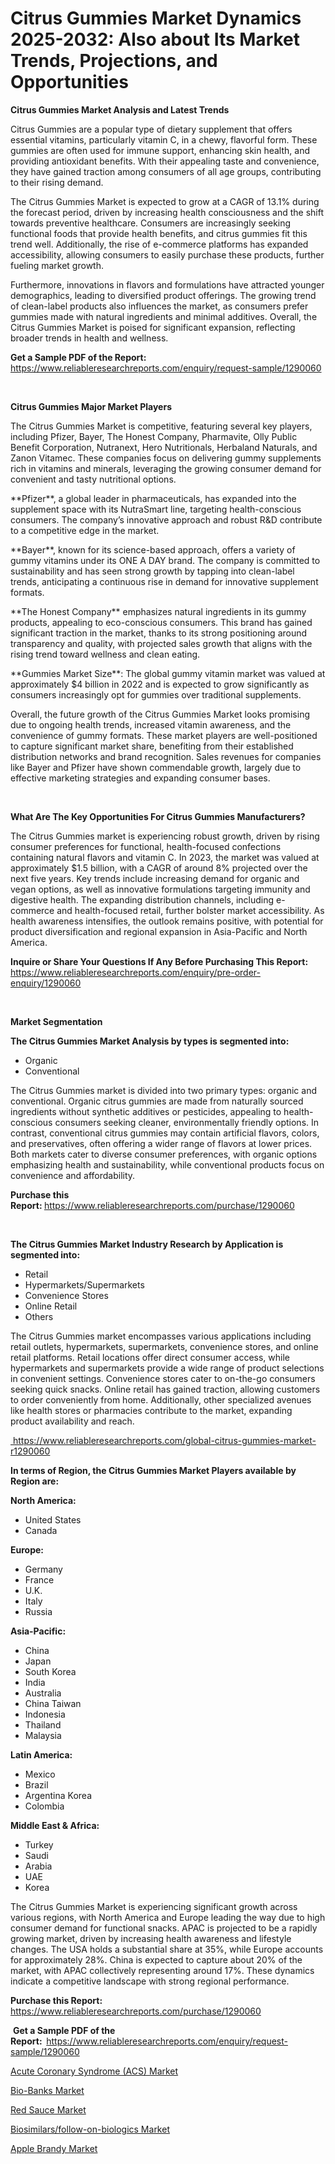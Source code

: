 <p><h1>Citrus Gummies Market Dynamics 2025-2032: Also about Its Market Trends, Projections, and Opportunities</h1></p><p><strong>Citrus Gummies Market Analysis and Latest Trends</strong></p>
<p><p>Citrus Gummies are a popular type of dietary supplement that offers essential vitamins, particularly vitamin C, in a chewy, flavorful form. These gummies are often used for immune support, enhancing skin health, and providing antioxidant benefits. With their appealing taste and convenience, they have gained traction among consumers of all age groups, contributing to their rising demand.</p><p>The Citrus Gummies Market is expected to grow at a CAGR of 13.1% during the forecast period, driven by increasing health consciousness and the shift towards preventive healthcare. Consumers are increasingly seeking functional foods that provide health benefits, and citrus gummies fit this trend well. Additionally, the rise of e-commerce platforms has expanded accessibility, allowing consumers to easily purchase these products, further fueling market growth.</p><p>Furthermore, innovations in flavors and formulations have attracted younger demographics, leading to diversified product offerings. The growing trend of clean-label products also influences the market, as consumers prefer gummies made with natural ingredients and minimal additives. Overall, the Citrus Gummies Market is poised for significant expansion, reflecting broader trends in health and wellness.</p></p>
<p><strong>Get a Sample PDF of the Report:&nbsp;</strong> <a href="https://www.reliableresearchreports.com/enquiry/request-sample/1290060?utm_campaign=2287&utm_medium=2&utm_source=Github&utm_content=ia&utm_term=07042025&utm_id=citrus-gummies">https://www.reliableresearchreports.com/enquiry/request-sample/1290060</a></p>
<p>&nbsp;</p>
<p><strong>Citrus Gummies Major Market Players</strong></p>
<p><p>The Citrus Gummies Market is competitive, featuring several key players, including Pfizer, Bayer, The Honest Company, Pharmavite, Olly Public Benefit Corporation, Nutranext, Hero Nutritionals, Herbaland Naturals, and Zanon Vitamec. These companies focus on delivering gummy supplements rich in vitamins and minerals, leveraging the growing consumer demand for convenient and tasty nutritional options.</p><p>**Pfizer**, a global leader in pharmaceuticals, has expanded into the supplement space with its NutraSmart line, targeting health-conscious consumers. The company’s innovative approach and robust R&D contribute to a competitive edge in the market.</p><p>**Bayer**, known for its science-based approach, offers a variety of gummy vitamins under its ONE A DAY brand. The company is committed to sustainability and has seen strong growth by tapping into clean-label trends, anticipating a continuous rise in demand for innovative supplement formats.</p><p>**The Honest Company** emphasizes natural ingredients in its gummy products, appealing to eco-conscious consumers. This brand has gained significant traction in the market, thanks to its strong positioning around transparency and quality, with projected sales growth that aligns with the rising trend toward wellness and clean eating.</p><p>**Gummies Market Size**: The global gummy vitamin market was valued at approximately $4 billion in 2022 and is expected to grow significantly as consumers increasingly opt for gummies over traditional supplements.</p><p>Overall, the future growth of the Citrus Gummies Market looks promising due to ongoing health trends, increased vitamin awareness, and the convenience of gummy formats. These market players are well-positioned to capture significant market share, benefiting from their established distribution networks and brand recognition. Sales revenues for companies like Bayer and Pfizer have shown commendable growth, largely due to effective marketing strategies and expanding consumer bases.</p></p>
<p>&nbsp;</p>
<p><strong>What Are The Key Opportunities For Citrus Gummies Manufacturers?</strong></p>
<p><p>The Citrus Gummies market is experiencing robust growth, driven by rising consumer preferences for functional, health-focused confections containing natural flavors and vitamin C. In 2023, the market was valued at approximately $1.5 billion, with a CAGR of around 8% projected over the next five years. Key trends include increasing demand for organic and vegan options, as well as innovative formulations targeting immunity and digestive health. The expanding distribution channels, including e-commerce and health-focused retail, further bolster market accessibility. As health awareness intensifies, the outlook remains positive, with potential for product diversification and regional expansion in Asia-Pacific and North America.</p></p>
<p><strong>Inquire or Share Your Questions If Any Before Purchasing This Report:</strong> <a href="https://www.reliableresearchreports.com/enquiry/pre-order-enquiry/1290060?utm_campaign=2287&utm_medium=2&utm_source=Github&utm_content=ia&utm_term=07042025&utm_id=citrus-gummies">https://www.reliableresearchreports.com/enquiry/pre-order-enquiry/1290060</a></p>
<p>&nbsp;</p>
<p><strong>Market Segmentation</strong></p>
<p><strong>The Citrus Gummies Market Analysis by types is segmented into:</strong></p>
<p><ul><li>Organic</li><li>Conventional</li></ul></p>
<p><p>The Citrus Gummies market is divided into two primary types: organic and conventional. Organic citrus gummies are made from naturally sourced ingredients without synthetic additives or pesticides, appealing to health-conscious consumers seeking cleaner, environmentally friendly options. In contrast, conventional citrus gummies may contain artificial flavors, colors, and preservatives, often offering a wider range of flavors at lower prices. Both markets cater to diverse consumer preferences, with organic options emphasizing health and sustainability, while conventional products focus on convenience and affordability.</p></p>
<p><strong>Purchase this Report:&nbsp;</strong><a href="https://www.reliableresearchreports.com/purchase/1290060?utm_campaign=2287&utm_medium=2&utm_source=Github&utm_content=ia&utm_term=07042025&utm_id=citrus-gummies">https://www.reliableresearchreports.com/purchase/1290060</a></p>
<p>&nbsp;</p>
<p><strong>The Citrus Gummies Market Industry Research by Application is segmented into:</strong></p>
<p><ul><li>Retail</li><li>Hypermarkets/Supermarkets</li><li>Convenience Stores</li><li>Online Retail</li><li>Others</li></ul></p>
<p><p>The Citrus Gummies market encompasses various applications including retail outlets, hypermarkets, supermarkets, convenience stores, and online retail platforms. Retail locations offer direct consumer access, while hypermarkets and supermarkets provide a wide range of product selections in convenient settings. Convenience stores cater to on-the-go consumers seeking quick snacks. Online retail has gained traction, allowing customers to order conveniently from home. Additionally, other specialized avenues like health stores or pharmacies contribute to the market, expanding product availability and reach.</p></p>
<p><a href="https://www.reliableresearchreports.com/global-citrus-gummies-market-r1290060?utm_campaign=2287&utm_medium=2&utm_source=Github&utm_content=ia&utm_term=07042025&utm_id=citrus-gummies">&nbsp;https://www.reliableresearchreports.com/global-citrus-gummies-market-r1290060</a></p>
<p><strong>In terms of Region, the Citrus Gummies Market Players available by Region are:</strong></p>
<p>
    <p> <strong> North America: </strong>
        <ul>
            <li>United States</li>
            <li>Canada</li>
        </ul>
        </p> 
    <p> <strong> Europe: </strong>
        <ul>
            <li>Germany</li>
            <li>France</li>
            <li>U.K.</li>
            <li>Italy</li>
            <li>Russia</li>
        </ul>
        </p> 
    <p> <strong> Asia-Pacific: </strong>
        <ul>
            <li>China</li>
            <li>Japan</li>
            <li>South Korea</li>
            <li>India</li>
            <li>Australia</li>
            <li>China Taiwan</li>
            <li>Indonesia</li>
            <li>Thailand</li>
            <li>Malaysia</li>
        </ul>
        </p> 
    <p> <strong> Latin America: </strong>
        <ul>
            <li>Mexico</li>
            <li>Brazil</li>
            <li>Argentina Korea</li>
            <li>Colombia</li>
        </ul>
        </p> 
    <p> <strong> Middle East & Africa: </strong>
        <ul>
            <li>Turkey</li>
            <li>Saudi</li>
            <li>Arabia</li>
            <li>UAE</li>
            <li>Korea</li>
        </ul>
    </p>
    </p>
<p><p>The Citrus Gummies Market is experiencing significant growth across various regions, with North America and Europe leading the way due to high consumer demand for functional snacks. APAC is projected to be a rapidly growing market, driven by increasing health awareness and lifestyle changes. The USA holds a substantial share at 35%, while Europe accounts for approximately 28%. China is expected to capture about 20% of the market, with APAC collectively representing around 17%. These dynamics indicate a competitive landscape with strong regional performance.</p></p>
<p><strong>Purchase this Report: </strong><a href="https://www.reliableresearchreports.com/purchase/1290060?utm_campaign=2287&utm_medium=2&utm_source=Github&utm_content=ia&utm_term=07042025&utm_id=citrus-gummies">https://www.reliableresearchreports.com/purchase/1290060</a></p>
<p>&nbsp;<strong>Get a Sample PDF of the Report:&nbsp;&nbsp;</strong><a href="https://www.reliableresearchreports.com/enquiry/request-sample/1290060?utm_campaign=2287&utm_medium=2&utm_source=Github&utm_content=ia&utm_term=07042025&utm_id=citrus-gummies">https://www.reliableresearchreports.com/enquiry/request-sample/1290060</a></p>
<p><strong></strong></p>
<p><p><a href="https://www.linkedin.com/pulse/comprehensive-analysis-acute-coronary-syndrome-acs-market-ypyue?utm_campaign=2287&utm_medium=2&utm_source=Github&utm_content=ia&utm_term=07042025&utm_id=citrus-gummies">Acute Coronary Syndrome (ACS) Market</a></p><p><a href="https://www.linkedin.com/pulse/investor-insights-bio-banks-market-projected-cagr-10-2025-2032-zchoe?utm_campaign=2287&utm_medium=2&utm_source=Github&utm_content=ia&utm_term=07042025&utm_id=citrus-gummies">Bio-Banks Market</a></p><p><a href="https://github.com/shongranch73/Market-Research-Report-List-1/blob/main/red-sauce-market.md?utm_campaign=2287&utm_medium=2&utm_source=Github&utm_content=ia&utm_term=07042025&utm_id=citrus-gummies">Red Sauce Market</a></p><p><a href="https://www.linkedin.com/pulse/how-biosimilarsfollow-on-biologics-market-expanding-forecasted-1qohe?utm_campaign=2287&utm_medium=2&utm_source=Github&utm_content=ia&utm_term=07042025&utm_id=citrus-gummies">Biosimilars/follow-on-biologics Market</a></p><p><a href="https://github.com/sakourkishev/Market-Research-Report-List-1/blob/main/apple-brandy-market.md?utm_campaign=2287&utm_medium=2&utm_source=Github&utm_content=ia&utm_term=07042025&utm_id=citrus-gummies">Apple Brandy Market</a></p></p>